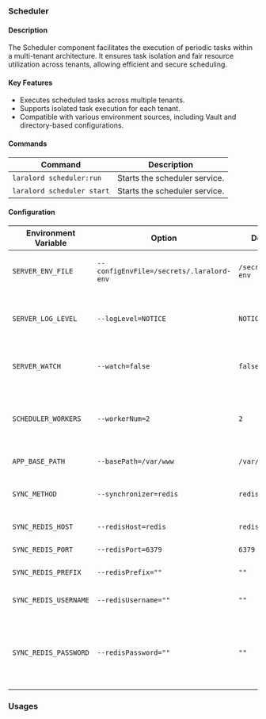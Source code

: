 ### **Scheduler**

#### **Description**

The Scheduler component facilitates the execution of periodic tasks within a multi-tenant architecture. It ensures task isolation and fair resource utilization across tenants, allowing efficient and secure scheduling.

#### **Key Features**

- Executes scheduled tasks across multiple tenants.
- Supports isolated task execution for each tenant.
- Compatible with various environment sources, including Vault and directory-based configurations.

#### **Commands**

| Command                    | Description                   |  
|----------------------------|-------------------------------|  
| `laralord scheduler:run`     | Starts the scheduler service. |  
| `laralord scheduler start` | Starts the scheduler service. |  

#### **Configuration**

| Environment Variable          | Option                           | Default Value                                   | Description                                                         |  
|-------------------------------|----------------------------------|-----------------------------------------------|---------------------------------------------------------------------|  
| `SERVER_ENV_FILE`             | `--configEnvFile=/secrets/.laralord-env` | `/secrets/.laralord-env`                     | Path to the server's `.env` configuration file.                     |  
| `SERVER_LOG_LEVEL`            | `--logLevel=NOTICE`             | `NOTICE`                                      | Log level for the scheduler: DEBUG, INFO, NOTICE, WARNING, etc.     |  
| `SERVER_WATCH`                | `--watch=false`                 | `false`                                       | Enable WATCH mode for development environments.                     |  
| `SCHEDULER_WORKERS`           | `--workerNum=2`                 | `2`                                           | Number of worker processes to start. Defaults to available CPU cores.|  
| `APP_BASE_PATH`               | `--basePath=/var/www`           | `/var/www`                                    | Base path of the Laravel project.                                   |  
| `SYNC_METHOD`                 | `--synchronizer=redis`          | `redis`                                       | Worker synchronizer method: `redis` is used for mutex.              |  
| `SYNC_REDIS_HOST`             | `--redisHost=redis`             | `redis`                                       | Redis host for synchronization.                                     |  
| `SYNC_REDIS_PORT`             | `--redisPort=6379`              | `6379`                                        | Redis port for synchronization.                                     |  
| `SYNC_REDIS_PREFIX`           | `--redisPrefix=""`              | `""`                                          | Prefix for Redis mutex.                                             |  
| `SYNC_REDIS_USERNAME`         | `--redisUsername=""`            | `""`                                          | Redis authentication username.                                      |  
| `SYNC_REDIS_PASSWORD`         | `--redisPassword=""`            | `""`                                          | Redis authentication password. Leave blank if no authentication is required. |  


### **Usages**


